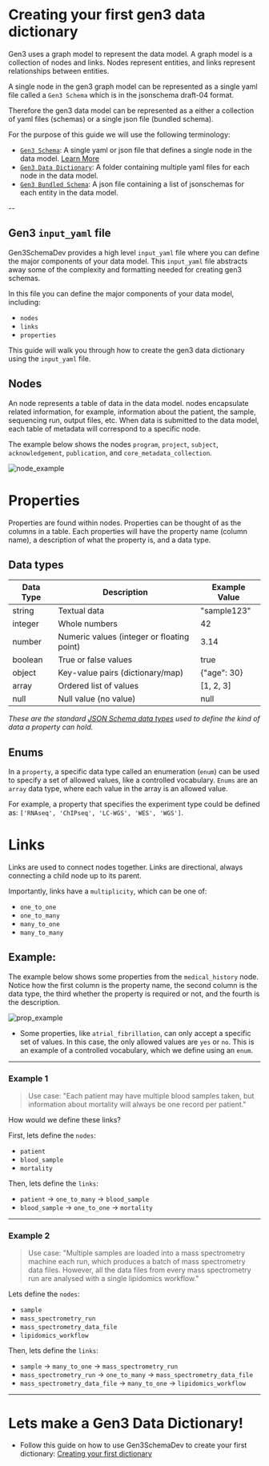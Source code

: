 # Creating your first gen3 data dictionary

Gen3 uses a graph model to represent the data model. A graph model is a collection of nodes and links. Nodes represent entities, and links represent relationships between entities.

A single node in the gen3 graph model can be represented as a single yaml file called a `Gen3 Schema` which is in the jsonschema draft-04 format.

Therefore the gen3 data model can be represented as a either a collection of yaml files (schemas) or a single json file (bundled schema).

For the purpose of this guide we will use the following terminology:
- [`Gen3 Schema`](../../tests/gen3_schema/examples/yaml/lipidomics_file.yaml): A single yaml or json file that defines a single node in the data model. [Learn More](schemas.md)
- [`Gen3 Data Dictionary`](../../tests/gen3_schema/examples/yaml/): A folder containing multiple yaml files for each node in the data model.
- [`Gen3 Bundled Schema`](../../tests/gen3_schema/examples/json/schema_dev.json): A json file containing a list of jsonschemas for each entity in the data model.

--

## Gen3 `input_yaml` file

Gen3SchemaDev provides a high level `input_yaml` file where you can define the major components of your data model. This `input_yaml` file abstracts away some of the complexity and formatting needed for creating gen3 schemas. 

In this file you can define the major components of your data model, including:
- `nodes`
- `links`
- `properties`

This guide will walk you through how to create the gen3 data dictionary using the `input_yaml` file.

## Nodes
An node represents a table of data in the data model. nodes encapsulate related information, for example, information about the patient, the sample, sequencing run, output files, etc. When data is submitted to the data model, each table of metadata will correspond to a specific node. 

The example below shows the nodes `program`, `project`, `subject`, `acknowledgement`, `publication`, and `core_metadata_collection`.


![node_example](node_example.png)

# Properties
Properties are found within nodes. Properties can be thought of as the columns in a table. Each properties will have the property name (column name), a description of what the property is, and a data type. 

## Data types
| Data Type  | Description                                      | Example Value         |
|------------|--------------------------------------------------|----------------------|
| string     | Textual data                                     | "sample123"          |
| integer    | Whole numbers                                    | 42                   |
| number     | Numeric values (integer or floating point)        | 3.14                 |
| boolean    | True or false values                             | true                 |
| object     | Key-value pairs (dictionary/map)                  | {"age": 30}          |
| array      | Ordered list of values                           | [1, 2, 3]            |
| null       | Null value (no value)                            | null                 |

*These are the standard [JSON Schema data types](https://json-schema.org/understanding-json-schema/reference/type.html) used to define the kind of data a property can hold.*
  

## Enums
In a `property`, a specific data type called an enumeration (`enum`) can be used to specify a set of allowed values, like a controlled vocabulary. `Enums` are an `array` data type, where each value in the array is an allowed value. 

For example, a property that specifies the experiment type could be defined as: `['RNAseq', 'ChIPseq', 'LC-WGS', 'WES', 'WGS']`.


# Links
Links are used to connect nodes together. Links are directional, always connecting a child node up to its parent. 

Importantly, links have a `multiplicity`, which can be one of: 
- `one_to_one`
- `one_to_many`
- `many_to_one`
- `many_to_many`

## Example:

The example below shows some properties from the `medical_history` node. Notice how the first column is the property name, the second column is the data type, the third whether the property is required or not, and the fourth is the description.

![prop_example](prop_example.png)

- Some properties, like `atrial_fibrillation`, can only accept a specific set of values. In this case, the only allowed values are `yes` or `no`. This is an example of a controlled vocabulary, which we define using an `enum`.

---

### Example 1
> Use case: "Each patient may have multiple blood samples taken, but information about mortality will always be one record per patient."

How would we define these links?

First, lets define the `nodes`:
- `patient`
- `blood_sample`
- `mortality`

Then, lets define the `links`:
- `patient` -> `one_to_many` -> `blood_sample`
- `blood_sample` -> `one_to_one` -> `mortality`

---

### Example 2
> Use case: "Multiple samples are loaded into a mass spectrometry machine each run, which produces a batch of mass spectrometry data files. However, all the data files from every mass spectrometry run are analysed with a single lipidomics workflow."

Lets define the `nodes`:
- `sample`
- `mass_spectrometry_run`
- `mass_spectrometry_data_file`
- `lipidomics_workflow`

Then, lets define the `links`:
- `sample` -> `many_to_one` -> `mass_spectrometry_run`
- `mass_spectrometry_run` -> `one_to_many` -> `mass_spectrometry_data_file`
- `mass_spectrometry_data_file` -> `many_to_one` -> `lipidomics_workflow`

---

# Lets make a Gen3 Data Dictionary!
- Follow this guide on how to use Gen3SchemaDev to create your first dictionary: [Creating your first dictionary](..//gen3schemadev/first_dictionary.md)